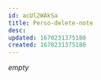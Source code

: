 ```yaml
---
id: acUl2WAkSa
title: Perso-delete-note
desc: 
updated: 1670231375180
created: 1670231375180
---
```


*empty*
